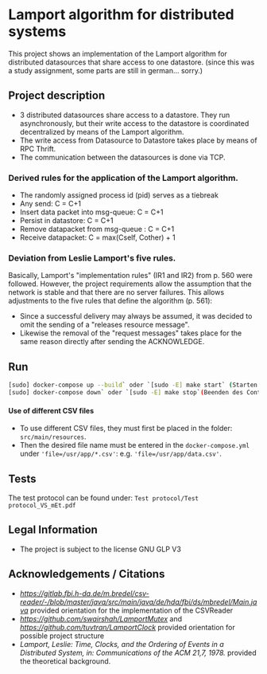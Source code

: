 # Lamport algorithm for distributed systems
This project shows an implementation of the Lamport algorithm for distributed datasources that share access to one datastore. (since this was a study assignment, some parts are still in german... sorry.)


## Project description
- 3 distributed datasources share access to a datastore. They run 
  asynchronously, but their write access to the datastore is coordinated decentralized by means of the Lamport algorithm.
- The write access from Datasource to Datastore takes place by means of RPC Thrift.
- The communication between the datasources is done via TCP.

### Derived rules for the application of the Lamport algorithm.
- The randomly assigned process id (pid) serves as a tiebreak   
- Any send: C = C+1
- Insert data packet into msg-queue: C = C+1
- Persist in datastore: C = C+1
- Remove datapacket from msg-queue : C = C+1
- Receive datapacket: C = max(Cself, Cother) + 1

### Deviation from Leslie Lamport's five rules.
Basically, Lamport's "implementation rules" (IR1 and IR2) from p. 560 were followed. However, the project requirements allow the assumption that the network is stable and that there are no server failures. This allows adjustments to the five rules that define the algorithm (p. 561):
- Since a successful delivery may always be assumed, it was decided to omit the sending of a "releases resource message".
- Likewise the removal of the "request messages" takes place for the same reason directly 
  after sending the ACKNOWLEDGE.

## Run
```bash
[sudo] docker-compose up --build` oder `[sudo -E] make start` (Starten des Containers)
[sudo] docker-compose down` oder `[sudo -E] make stop`(Beenden des Containers)
```

#### Use of different CSV files
- To use different CSV files, they must first be placed in the folder: `src/main/resources`. 
- Then the desired file name must be entered in the `docker-compose.yml` under `'file=/usr/app/*.csv'`: e.g. `'file=/usr/app/data.csv'`.

## Tests
The test protocol can be found under: `Test protocol/Test protocol_VS_mEt.pdf`

## Legal Information
- The project is subject to the license GNU GLP V3

## Acknowledgements / Citations
- *https://gitlab.fbi.h-da.de/m.bredel/csv-reader/-/blob/master/java/src/main/java/de/hda/fbi/ds/mbredel/Main.java* provided orientation for the implementation of the CSVReader
- *https://github.com/swairshah/LamportMutex* and *https://github.com/tuvtran/LamportClock* provided orientation for possible project structure
- *Lamport, Leslie: Time, Clocks, and the Ordering of Events in a Distributed System, in: Communications of the ACM 21,7, 1978.* provided the theoretical background.
